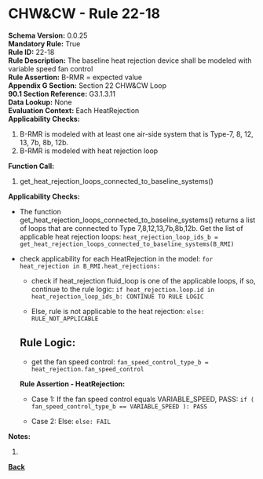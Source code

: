 
# CHW&CW - Rule 22-18  

**Schema Version:** 0.0.25    
**Mandatory Rule:** True  
**Rule ID:** 22-18  
**Rule Description:** The baseline heat rejection device shall be modeled with variable speed fan control  
**Rule Assertion:** B-RMR = expected value  
**Appendix G Section:** Section 22 CHW&CW Loop  
**90.1 Section Reference:** G3.1.3.11  
**Data Lookup:** None  
**Evaluation Context:** Each HeatRejection  
**Applicability Checks:**  

1. B-RMR is modeled with at least one air-side system that is Type-7, 8, 12, 13, 7b, 8b, 12b.
2. B-RMR is modeled with heat rejection loop

**Function Call:**  

1. get_heat_rejection_loops_connected_to_baseline_systems()

**Applicability Checks:**  

- The function get_heat_rejection_loops_connected_to_baseline_systems() returns a list of loops that are connected to Type 7,8,12,13,7b,8b,12b.  Get the list of applicable heat rejection loops: `heat_rejection_loop_ids_b = get_heat_rejection_loops_connected_to_baseline_systems(B_RMI)`

- check applicability for each HeatRejection in the model: `for heat_rejection in B_RMI.heat_rejections:`

  - check if heat_rejection fluid_loop is one of the applicable loops, if so, continue to the rule logic: `if heat_rejection.loop.id in heat_rejection_loop_ids_b: CONTINUE TO RULE LOGIC`
  
  - Else, rule is not applicable to the heat rejection: `else: RULE_NOT_APPLICABLE`

  ## Rule Logic:  

  - get the fan speed control: `fan_speed_control_type_b = heat_rejection.fan_speed_control`

  **Rule Assertion - HeatRejection:**

  - Case 1: If the fan speed control equals VARIABLE_SPEED, PASS: `if ( fan_speed_control_type_b == VARIABLE_SPEED ): PASS`

  - Case 2: Else: `else: FAIL`


**Notes:**

1.  

**[Back](../_toc.md)**
